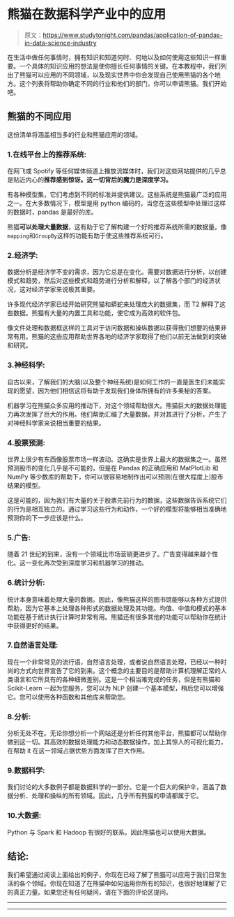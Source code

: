 # 熊猫在数据科学产业中的应用

> 原文：<https://www.studytonight.com/pandas/application-of-pandas-in-data-science-industry>

在生活中做任何事情时，拥有知识和知道何时、何地以及如何使用这些知识一样重要。一个具体的知识应用的想法是使你擅长任何事情的关键。在本教程中，我们列出了熊猫可以应用的不同领域，以及现实世界中你会发现自己使用熊猫的各个地方。这个列表将帮助你确定不同的行业和他们的部门，你可以申请熊猫。我们开始吧。

## 熊猫的不同应用

这份清单将涵盖相当多的行业和熊猫应用的领域。

### 1.在线平台上的推荐系统:

在网飞或 Spotify 等任何媒体频道上播放流媒体时，我们对这些网站提供的几乎总是贴近内心的**推荐感到惊讶。这一切背后的魔力是深度学习。**

有各种模型集，它们考虑到不同的标准并提供建议。这些系统是熊猫最广泛的应用之一。在大多数情况下，模型是用 python 编码的，当您在这些模型中处理过这样的数据时，pandas 是最好的库。

熊猫**可以处理大量数据**，这有助于它了解构建一个好的推荐系统所需的数据量。像`mapping`和`GroupBy`这样的功能有助于使这些推荐系统可行。

### 2.经济学:

数据分析是经济学不变的需求，因为它总是在变化。需要对数据进行分析，以创建模式和趋势，然后对这些模式和趋势进行分析和解释，以了解各个部门的经济状况，这对经济学家来说极其重要。

许多现代经济学家已经开始研究熊猫和蟒蛇来处理庞大的数据集，而 T2 解释了这些数据。熊猫有大量的内置工具和功能，使它成为高效的软件包。

像文件处理和数据框这样的工具对于访问数据和操纵数据以获得我们想要的结果非常有用。熊猫的这些应用帮助世界各地的经济学家取得了他们以前无法做到的突破和研究。

### 3.神经科学:

自古以来，了解我们的大脑(以及整个神经系统)是如何工作的一直是医生们未能实现的愿望，因为他们相信这将有助于发现我们身体所拥有的许多奥秘的答案。

机器学习在熊猫众多应用的推动下，对这个领域帮助很大。熊猫巨大的数据处理能力再次发挥了巨大的作用。他们帮助汇编了大量数据，并对其进行了分析，产生了对神经科学家来说相当重要的结果。

### 4.股票预测:

世界上很少有东西像股票市场一样波动。这确实是世界上最大的数据集之一。虽然预测股市的变化几乎是不可能的，但是在 Pandas 的正确应用和 MatPlotLib 和 NumPy 等少数库的帮助下，你可以很容易地制作出可以预测(在很大程度上)股市结果的模型。

这是可能的，因为我们有大量的关于股票先前行为的数据，这些数据告诉系统它们的行为是相互独立的。通过学习这些行为和动作，一个好的模型将能够相当准确地预测你的下一步应该是什么。

### 5.广告:

随着 21 世纪的到来，没有一个领域比市场营销更进步了。广告变得越来越个性化。这一变化再次受到深度学习和机器学习的推动。

### 6.统计分析:

统计本身意味着处理大量的数据。因此，像熊猫这样的图书馆能够以各种方式提供帮助，因为它基本上处理各种形式的数据处理及其功能。均值、中值和模式的基本功能在基于统计执行计算时非常有用。熊猫还有很多其他的功能可以帮助你在统计中获得更好的结果。

### 7.自然语言处理:

现在一个非常常见的流行语，自然语言处理，或者说自然语言处理，已经以一种时尚的方式向世界宣告了它的到来。这个概念的主要目的是帮助计算机理解正常的人类语言和它所具有的各种细微差别。这是一个相当难完成的任务，但是有熊猫和 Scikit-Learn 一起为您服务，您可以为 NLP 创建一个基本模型，稍后您可以增强它。您可以使用各种函数和其他库来帮助您。

### 8.分析:

分析无处不在。无论你想分析一个网站还是分析任何其他平台，熊猫都可以帮助你做到这一切。其高效的数据处理能力和动态数据操作，加上其惊人的可视化能力，在帮助 it 在这一领域占据优势方面发挥了巨大作用。

### 9.数据科学:

我们讨论的大多数例子都是数据科学的一部分。它是一个巨大的保护伞，涵盖了数据分析、处理和操纵的所有领域。因此，几乎所有熊猫的申请都属于它。

### 10.大数据:

Python 与 Spark 和 Hadoop 有很好的联系。因此熊猫也可以使用大数据。

## 结论:

我们希望通过阅读上面给出的例子，你现在已经了解了熊猫可以应用于我们日常生活的各个领域。你现在知道了在熊猫中如何运用你所有的知识，也很好地理解了它的真正力量。如果您还有任何疑问，请在下面的评论区提问。

* * *

* * *